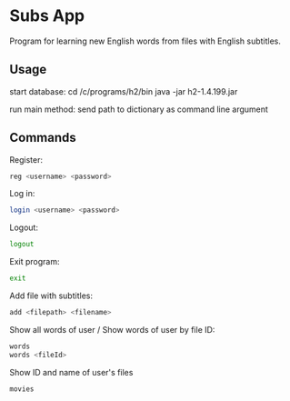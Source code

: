# Subs App
Program for learning new English words from files with English subtitles. 

## Usage

start database:
cd /c/programs/h2/bin
java -jar h2-1.4.199.jar

run main method:
send path to dictionary as command line argument

## Commands
Register:
```bash
reg <username> <password>
```
Log in:
```bash
login <username> <password>
```
Logout:
```bash
logout
```
Exit program:
```bash
exit
```
Add file with subtitles:
```bash
add <filepath> <filename>
```
Show all words of user / Show words of user by file ID:
```bash
words
words <fileId> 
```
Show ID and name of user's files 
```bash
movies
```